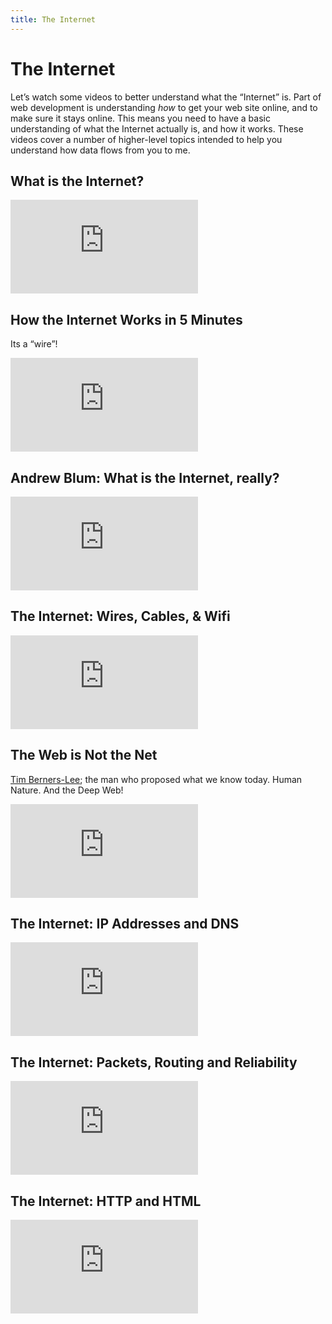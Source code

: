 ```yaml
---
title: The Internet
---
```


# The Internet

Let’s watch some videos to better understand what the “Internet” is. Part of web development is understanding *how* to get your web site online, and to make sure it stays online. This means you need to have a basic understanding of what the Internet actually is, and how it works. These videos cover a number of higher-level topics intended to help you understand how data flows from you to me.

## What is the Internet?
<div class="embed-responsive embed-responsive-16by9"><iframe class="embed-responsive-item" src="https://www.youtube.com/embed/Dxcc6ycZ73M" frameborder="0" allowfullscreen></iframe></div>

## How the Internet Works in 5 Minutes
Its a “wire”!
<div class="embed-responsive embed-responsive-16by9"><iframe class="embed-responsive-item" src="https://www.youtube.com/embed/7_LPdttKXPc" frameborder="0" allowfullscreen></iframe></div>

## Andrew Blum: What is the Internet, really?
<div class="embed-responsive embed-responsive-16by9"><iframe class="embed-responsive-item" src="https://www.youtube.com/embed/XE_FPEFpHt4" frameborder="0" allowfullscreen></iframe></div>

## The Internet: Wires, Cables, & Wifi
<div class="embed-responsive embed-responsive-16by9"><iframe class="embed-responsive-item" src="https://www.youtube.com/embed/ZhEf7e4kopM?list=PLzdnOPI1iJNfMRZm5DDxco3UdsFegvuB7" frameborder="0" allowfullscreen></iframe></div>

## The Web is Not the Net
[Tim Berners-Lee](https://en.wikipedia.org/wiki/Tim%5C_Berners-Lee); the man who proposed what we know today. Human Nature. And the Deep Web!
<div class="embed-responsive embed-responsive-16by9"><iframe class="embed-responsive-item" src="https://www.youtube.com/embed/scWj1BMRHUA" frameborder="0" allowfullscreen></iframe></div>

## The Internet: IP Addresses and DNS
<div class="embed-responsive embed-responsive-16by9"><iframe class="embed-responsive-item" src="https://www.youtube.com/embed/5o8CwafCxnU?list=PLzdnOPI1iJNfMRZm5DDxco3UdsFegvuB7" frameborder="0" allowfullscreen></iframe></div>

## The Internet: Packets, Routing and Reliability
<div class="embed-responsive embed-responsive-16by9"><iframe class="embed-responsive-item" src="https://www.youtube.com/embed/AYdF7b3nMto?list=PLzdnOPI1iJNfMRZm5DDxco3UdsFegvuB7" frameborder="0" allowfullscreen></iframe></div>

## The Internet: HTTP and HTML
<div class="embed-responsive embed-responsive-16by9"><iframe class="embed-responsive-item" src="https://www.youtube.com/embed/kBXQZMmiA4s?list=PLzdnOPI1iJNfMRZm5DDxco3UdsFegvuB7" frameborder="0" allowfullscreen></iframe></div>

